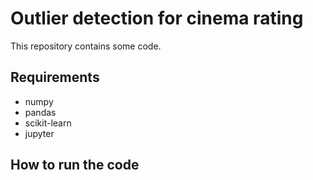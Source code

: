 
# Outlier detection for cinema rating

This repository contains some code.

## Requirements

- numpy
- pandas
- scikit-learn
- jupyter

## How to run the code 